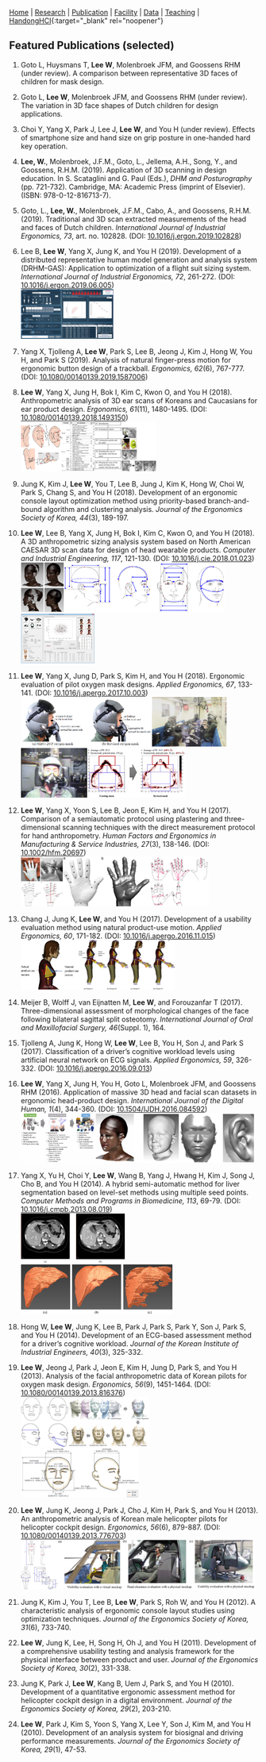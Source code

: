 [Home](README.md) | [Research](research.md) | [Publication](publication.md) | [Facility](facility.md) | [Data](data.md) | [Teaching](teaching.md) | [HandongHCI](https://handonghci.github.io){:target="_blank" rel="noopener"}

## Featured Publications (selected)

1. Goto L, Huysmans T, **Lee W**, Molenbroek JFM, and Goossens RHM (under review). A comparison between representative 3D faces of children for mask design.

1. Goto L, **Lee W**, Molenbroek JFM, and Goossens RHM (under review). The variation in 3D face shapes of Dutch children for design applications.

1. Choi Y, Yang X, Park J, Lee J, **Lee W**, and You H (under review). Effects of smartphone size and hand size on grip posture in one-handed hard key operation.

1.	**Lee, W.**, Molenbroek, J.F.M., Goto, L., Jellema, A.H., Song, Y., and Goossens, R.H.M. (2019). Application of 3D scanning in design education. In S. Scataglini and G. Paul (Eds.), *DHM and Posturography* (pp. 721-732). Cambridge, MA: Academic Press (imprint of Elsevier). (ISBN: 978-0-12-816713-7).

1. Goto, L., **Lee, W.**, Molenbroek, J.F.M., Cabo, A., and Goossens, R.H.M. (2019). Traditional and 3D scan extracted measurements of the head and faces of Dutch children. *International Journal of Industrial Ergonomics, 73*, art. no. 102828. (DOI: [10.1016/j.ergon.2019.102828](https://doi.org/10.1016/j.ergon.2019.102828))

1. Lee B, **Lee W**, Yang X, Jung K, and You H (2019). Development of a distributed representative human model generation and analysis system (DRHM-GAS): Application to optimization of a flight suit sizing system. *International Journal of Industrial Ergonomics, 72*, 261-272. (DOI: [10.1016/j.ergon.2019.06.005](https://doi.org/10.1016/j.ergon.2019.06.005))<br><img src="img/publication/2019_DRHM_GAS.png" height="100">

1. Yang X, Tjolleng A, **Lee W**, Park S, Lee B, Jeong J, Kim J, Hong W, You H, and Park S (2019). Analysis of natural finger-press motion for ergonomic button design of a trackball. *Ergonomics, 62*(6), 767-777. (DOI: [10.1080/00140139.2019.1587006](https://doi.org/10.1080/00140139.2019.1587006))

1. **Lee W**, Yang X, Jung H, Bok I, Kim C, Kwon O, and You H (2018). Anthropometric analysis of 3D ear scans of Koreans and Caucasians for ear product design. *Ergonomics, 61*(11), 1480-1495. (DOI: [10.1080/00140139.2018.1493150](https://doi.org/10.1080/00140139.2018.1493150))<br><img src="img/publication/2018_ear_01.jpg" height="100"><img src="img/publication/2018_ear_02.jpg" height="100">

1. Jung K, Kim J, **Lee W**, You T, Lee B, Jung J, Kim K, Hong W, Choi W, Park S, Chang S, and You H (2018). Development of an ergonomic console layout optimization method using priority-based branch-and-bound algorithm and clustering analysis. *Journal of the Ergonomics Society of Korea, 44*(3), 189-197.

1. **Lee W**, Lee B, Yang X, Jung H, Bok I, Kim C, Kwon O, and You H (2018). A 3D anthropometric sizing analysis system based on North American CAESAR 3D scan data for design of head wearable products. *Computer and Industrial Engineering, 117*, 121-130. (DOI: [10.1016/j.cie.2018.01.023](https://doi.org/10.1016/j.cie.2018.01.023))<br><img src="img/publication/2018_3DASAS_01.png" height="100"><img src="img/publication/2018_3DASAS_02.png" height="100"><img src="img/publication/2018_3DASAS_03.png" height="100">

1. **Lee W**, Yang X, Jung D, Park S, Kim H, and You H (2018). Ergonomic evaluation of pilot oxygen mask designs. *Applied Ergonomics, 67*, 133-141. (DOI: [10.1016/j.apergo.2017.10.003](https://doi.org/10.1016/j.apergo.2017.10.003))<br><img src="img/publication/2018_MaskDesign_01.png" height="100"><img src="img/publication/2018_MaskDesign_02.jpg" height="100"><img src="img/publication/2018_MaskDesign_03.jpg" height="100"><img src="img/publication/2018_MaskDesign_04.png" height="100">

1. **Lee W**, Yang X, Yoon S, Lee B, Jeon E, Kim H, and You H (2017). Comparison of a semiautomatic protocol using plastering and three-dimensional scanning techniques with the direct measurement protocol for hand anthropometry. *Human Factors and Ergonomics in Manufacturing & Service Industries, 27*(3), 138-146. (DOI: [10.1002/hfm.20697](https://doi.org/10.1002/hfm.20697))<br><img src="img/publication/2017_3D_SAMP_01.jpg" height="100"><img src="img/publication/2017_3D_SAMP_02.jpg" height="100"><img src="img/publication/2017_3D_SAMP_03.png" height="100">

1. Chang J, Jung K, **Lee W**, and You H (2017). Development of a usability evaluation method using natural product-use motion. *Applied Ergonomics, 60*, 171-182. (DOI: [10.1016/j.apergo.2016.11.015](https://doi.org/10.1016/j.apergo.2016.11.015))<br><img src="img/publication/2017_NaturalMotion_01.jpg" height="100"><img src="img/publication/2017_NaturalMotion_02.jpg" height="100">

1. Meijer B, Wolff J, van Eijnatten M, **Lee W**, and Forouzanfar T (2017). Three-dimensional assessment of morphological changes of the face following bilateral sagittal split osteotomy. *International Journal of Oral and Maxillofacial Surgery, 46*(Suppl. 1), 164.

1. Tjolleng A, Jung K, Hong W, **Lee W**, Lee B, You H, Son J, and Park S (2017). Classification of a driver’s cognitive workload levels using artificial neural network on ECG signals. *Applied Ergonomics, 59*, 326-332. (DOI: [10.1016/j.apergo.2016.09.013](https://doi.org/10.1016/j.apergo.2016.09.013))

1. **Lee W**, Yang X, Jung H, You H, Goto L, Molenbroek JFM, and Goossens RHM (2016). Application of massive 3D head and facial scan datasets in ergonomic head-product design. *International Journal of the Digital Human, 1*(4), 344-360. (DOI: [10.1504/IJDH.2016.084592](https://www.inderscienceonline.com/doi/abs/10.1504/IJDH.2016.084592))<br><img src="img/publication/2016_Massive3DScans_01.png" height="100"><img src="img/publication/2016_Massive3DScans_02.png" height="100">

1. Yang X, Yu H, Choi Y, **Lee W**, Wang B, Yang J, Hwang H, Kim J, Song J, Cho B, and You H (2014). A hybrid semi-automatic method for liver segmentation based on level-set methods using multiple seed points. *Computer Methods and Programs in Biomedicine, 113*, 69-79. (DOI: [10.1016/j.cmpb.2013.08.019](https://doi.org/10.1016/j.cmpb.2013.08.019))<br><img src="img/publication/2014_DrLiver_01.jpg" height="100"><img src="img/publication/2014_DrLiver_02.jpg" height="100">

1. Hong W, **Lee W**, Jung K, Lee B, Park J, Park S, Park Y, Son J, Park S, and You H (2014). Development of an ECG-based assessment method for a driver’s cognitive workload. *Journal of the Korean Institute of Industrial Engineers, 40*(3), 325-332.

1. **Lee W**, Jeong J, Park J, Jeon E, Kim H, Jung D, Park S, and You H (2013). Analysis of the facial anthropometric data of Korean pilots for oxygen mask design. *Ergonomics, 56*(9), 1451-1464. (DOI: [10.1080/00140139.2013.816376](https://doi.org/10.1080/00140139.2013.816376))<br><img src="img/publication/2013_FaceAnthro_01.jpg" height="100"><img src="img/publication/2013_FaceAnthro_02.png" height="100"><img src="img/publication/2013_FaceAnthro_03.png" height="100">

1. **Lee W**, Jung K, Jeong J, Park J, Cho J, Kim H, Park S, and You H (2013). An anthropometric analysis of Korean male helicopter pilots for helicopter cockpit design. *Ergonomics, 56*(6), 879-887. (DOI: [10.1080/00140139.2013.776703](https://doi.org/10.1080/00140139.2013.776703))<br><img src="img/publication/2013_BodyAnthro_01.jpg" height="100"><img src="img/publication/2013_BodyAnthro_02.png" height="100">

1. Jung K, Kim J, You T, Lee B, **Lee W**, Park S, Roh W, and You H (2012). A characteristic analysis of ergonomic console layout studies using optimization techniques. *Journal of the Ergonomics Society of Korea, 31*(6), 733-740.

1. **Lee W**, Jung K, Lee, H, Song H, Oh J, and You H (2011). Development of a comprehensive usability testing and analysis framework for the physical interface between product and user. *Journal of the Ergonomics Society of Korea, 30*(2), 331-338.

1. Jung K, Park J, **Lee W**, Kang B, Uem J, Park S, and You H (2010). Development of a quantitative ergonomic assessment method for helicopter cockpit design in a digital environment. *Journal of the Ergonomics Society of Korea, 29*(2), 203-210.

1. **Lee W**, Park J, Kim S, Yoon S, Yang X, Lee Y, Son J, Kim M, and You H (2010). Development of an analysis system for biosignal and driving performance measurements. *Journal of the Ergonomics Society of Korea, 29*(1), 47-53.